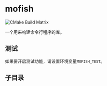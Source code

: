 # mofish
![CMake Build Matrix](https://github.com/mofishes/mofish/workflows/CMake%20Build%20Matrix/badge.svg?event=push)

一个用来构建命令行程序的库。

## 测试

如果要开启测试功能，请设置环境变量`MOFISH_TEST`。

## 子目录